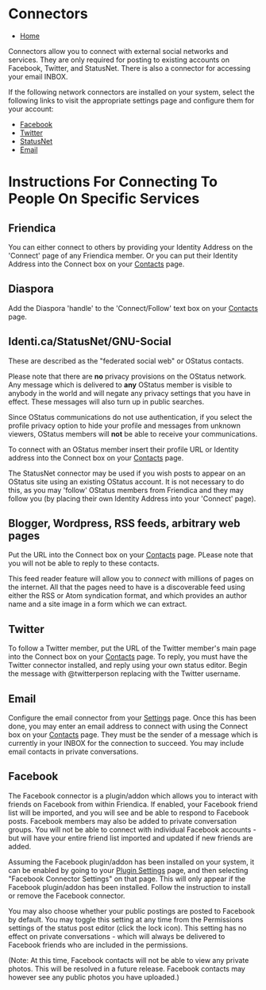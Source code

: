 Connectors
==========

* [Home](help)

Connectors allow you to connect with external social networks and services.
They are only required for posting to existing accounts on Facebook, Twitter, and StatusNet.
There is also a connector for accessing your email INBOX.

If the following network connectors are installed on your system, select the following links to visit the appropriate settings page and configure them for your account:

* [Facebook](/settings/addon)
* [Twitter](/settings/addon)
* [StatusNet](/settings/addon)
* [Email](/settings)

Instructions For Connecting To People On Specific Services
==========================================================

Friendica
---

You can either connect to others by providing your Identity Address on the 'Connect' page of any Friendica member.
Or you can put their Identity Address into the Connect box on your [Contacts](contacts) page. 


Diaspora
---

Add the Diaspora 'handle' to the 'Connect/Follow' text box on your [Contacts](contacts) page. 


Identi.ca/StatusNet/GNU-Social
---

These are described as the "federated social web" or OStatus contacts. 

Please note that there are **no** privacy provisions on the OStatus network.
Any message which is delivered to **any** OStatus member is visible to anybody in the world and will negate any privacy settings that you have in effect.
These messages will also turn up in public searches. 

Since OStatus communications do not use authentication, if you select the profile privacy option to hide your profile and messages from unknown viewers, OStatus members will **not** be able to receive your communications. 

To connect with an OStatus member insert their profile URL or Identity address into the Connect box on your [Contacts](contacts) page.

The StatusNet connector may be used if you wish posts to appear on an OStatus site using an existing OStatus account. 
It is not necessary to do this, as you may 'follow' OStatus members from Friendica and they may follow you (by placing their own Identity Address into your 'Connect' page).

Blogger, Wordpress, RSS feeds, arbitrary web pages
---

Put the URL into the Connect box on your [Contacts](contacts) page.
PLease note that you will not be able to reply to these contacts. 

This feed reader feature will allow you to _connect_ with millions of pages on the internet.
All that the pages need to have is a discoverable feed using either the RSS or Atom syndication format, and which provides an author name and a site image in a form which we can extract. 

Twitter
---

To follow a Twitter member, put the URL of the Twitter member's main page into the Connect box on your [Contacts](contacts) page.
To reply, you must have the Twitter connector installed, and reply using your own status editor.
Begin the message with @twitterperson replacing with the Twitter username.

Email
---

Configure the email connector from your [Settings](settings) page.
Once this has been done, you may enter an email address to connect with using the Connect box on your [Contacts](contacts) page.
They must be the sender of a message which is currently in your INBOX for the connection to succeed.
You may include email contacts in private conversations.

Facebook
---

The Facebook connector is a plugin/addon which allows you to interact with friends on Facebook from within Friendica.
If enabled, your Facebook friend list will be imported, and you will see and be able to respond to Facebook posts.
Facebook members may also be added to private conversation groups.
You will not be able to connect with individual Facebook accounts - but will have your entire friend list imported and updated if new friends are added. 

Assuming the Facebook plugin/addon has been installed on your system, it can be enabled by going to your [Plugin Settings](settings/addon) page, and then selecting "Facebook Connector Settings" on that page.
This will only appear if the Facebook plugin/addon has been installed.
Follow the instruction to install or remove the Facebook connector.

You may also choose whether your public postings are posted to Facebook by default.
You may toggle this setting at any time from the Permissions settings of the status post editor (click the lock icon).
This setting has no effect on private conversations - which will always be delivered to Facebook friends who are included in the permissions.  

(Note: At this time, Facebook contacts will not be able to view any private photos.
This will be resolved in a future release.
Facebook contacts may however see any public photos you have uploaded.)

